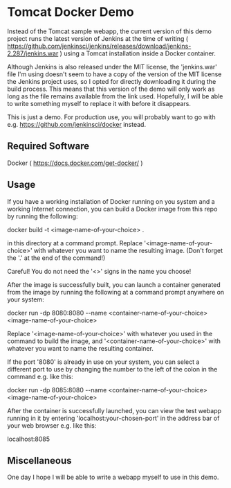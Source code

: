 # Tomcat Docker Demo
Instead of the Tomcat sample webapp, the current version of this demo project runs the latest
version of Jenkins at the time of writing
( https://github.com/jenkinsci/jenkins/releases/download/jenkins-2.287/jenkins.war )
using a Tomcat installation inside a Docker container.

Although Jenkins is also released under the MIT license, the 'jenkins.war' file I'm using doesn't
seem to have a copy of the version of the MIT license the Jenkins project uses, so I opted for
directly downloading it during the build process. This means that this version of the demo will
only work as long as the file remains available from the link used. Hopefully, I will be able to
write something myself to replace it with before it disappears.

This is just a demo. For production use, you will probably want to go with e.g.
https://github.com/jenkinsci/docker instead.

## Required Software
Docker ( https://docs.docker.com/get-docker/ )

## Usage
If you have a working installation of Docker running on you system and a working
Internet connection, you can build a Docker image from this repo by running the
following:

docker build -t &lt;image-name-of-your-choice&gt; .

in this directory at a command prompt. Replace '&lt;image-name-of-your-choice&gt;'
with whatever you want to name the resulting image. (Don't forget the '.' at
the end of the command!)

Careful! You do not need the '&lt;&gt;' signs in the name you choose!

After the image is successfully built, you can launch a container generated
from the image by running the following at a command prompt anywhere on your
system:

docker run -dp 8080:8080 --name &lt;container-name-of-your-choice&gt; &lt;image-name-of-your-choice&gt;

Replace '&lt;image-name-of-your-choice&gt;' with whatever you used in the command to build the
image, and '&lt;container-name-of-your-choice&gt;' with whatever you want to name the resulting
container.

If the port '8080' is already in use on your system, you can select a different port
to use by changing the number to the left of the colon in the command e.g. like this:

docker run -dp 8085:8080 --name &lt;container-name-of-your-choice&gt; &lt;image-name-of-your-choice&gt;

After the container is successfully launched, you can view the test webapp running in it
by entering 'localhost:your-chosen-port' in the address bar of your web browser e.g. like
this:

localhost:8085

## Miscellaneous
One day I hope I will be able to write a webapp myself to use in this demo.
